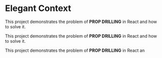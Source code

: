 # Elegant Context

This project demonstrates the problem of <b>PROP DRILLING</b> in React and how to solve it.

This project demonstrates the problem of <b>PROP DRILLING</b> in React and how to solve it.

This project demonstrates the problem of <b>PROP DRILLING</b> in React an
